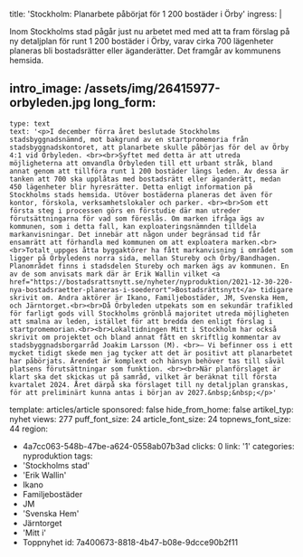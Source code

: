 title: 'Stockholm: Planarbete påbörjat för 1 200 bostäder i Örby'
ingress: |
  <p>Inom Stockholms stad pågår just nu arbetet med med att ta fram förslag på ny detaljplan för runt 1 200 bostäder i Örby, varav cirka 700 lägenheter planeras bli bostadsrätter eller äganderätter. Det framgår av kommunens hemsida.
  </p>
  
intro_image: /assets/img/26415977-orbyleden.jpg
long_form:
  -
    type: text
    text: '<p>I december förra året beslutade Stockholms stadsbyggnadsnämnd, mot bakgrund av en startpromemoria från stadsbyggnadskontoret, att planarbete skulle påbörjas för del av Örby 4:1 vid Örbyleden. <br><br>Syftet med detta är att utreda möjligheterna att omvandla Örbyleden till ett urbant stråk, bland annat genom att tillföra runt 1 200 bostäder längs leden. Av dessa är tanken att 700 ska upplåtas med bostadsrätt eller äganderätt, medan 450 lägenheter blir hyresrätter. Detta enligt information på Stockholms stads hemsida. Utöver bostäderna planeras det även för kontor, förskola, verksamhetslokaler och parker. <br><br>Som ett första steg i processen görs en förstudie där man utreder förutsättningarna för vad som föreslås. Om marken ifråga ägs av kommunen, som i detta fall, kan exploateringsnämnden tilldela markanvisningar. Det innebär att någon under begränsad tid får ensamrätt att förhandla med kommunen om att exploatera marken.<br><br>Totalt uppges åtta byggaktörer ha fått markanvisning i området som ligger på Örbyledens norra sida, mellan Stureby och Örby/Bandhagen. Planområdet finns i stadsdelen Stureby och marken ägs av kommunen. En av de som anvisats mark där är Erik Wallin vilket <a href="https://bostadsrattsnytt.se/nyheter/nyproduktion/2021-12-30-220-nya-bostadsraetter-planeras-i-soederort">Bostadsrättsnytt</a> tidigare skrivit om. Andra aktörer är Ikano, Familjebostäder, JM, Svenska Hem, och Järntorget.<br><br>Då Örbyleden utpekats som en sekundär trafikled för farligt gods vill Stockholms grönblå majoritet utreda möjligheten att smalna av leden, istället för att bredda den enligt förslag i startpromemorian.<br><br>Lokaltidningen Mitt i Stockholm har också skrivit om projektet och bland annat fått en skriftlig kommentar av stadsbyggnadsborgarråd Joakim Larsson (M). <br>– Vi befinner oss i ett mycket tidigt skede men jag tycker att det är positivt att planarbetet har påbörjats. Ärendet är komplext och hänsyn behöver tas till såväl platsens förutsättningar som funktion. <br><br>När planförslaget är klart ska det skickas ut på samråd, vilket är beräknat till första kvartalet 2024. Året därpå ska förslaget till ny detaljplan granskas, för att preliminärt kunna antas i början av 2027.&nbsp;&nbsp;</p>'
template: articles/article
sponsored: false
hide_from_home: false
artikel_typ: nyhet
views: 277
puff_font_size: 24
article_font_size: 24
topnews_font_size: 44
region:
  - 4a7cc063-548b-47be-a624-0558ab07b3ad
clicks: 0
link: '1'
categories: nyproduktion
tags:
  - 'Stockholms stad'
  - 'Erik Wallin'
  - Ikano
  - Familjebostäder
  - JM
  - 'Svenska Hem'
  - Järntorget
  - 'Mitt i'
  - Toppnyhet
id: 7a400673-8818-4b47-b08e-9dcce90b2f11
